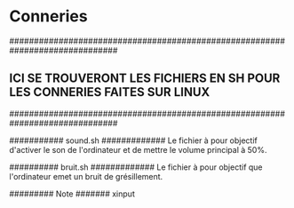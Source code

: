 # Conneries
##############################################################################
## ICI SE TROUVERONT LES FICHIERS EN SH POUR LES CONNERIES FAITES SUR LINUX ##
##############################################################################

########### sound.sh #############
Le fichier à pour objectif d'activer le son de l'ordinateur et de mettre le volume principal à 50%.

########## bruit.sh #############
Le fichier à pour objectif que l'ordinateur emet un bruit de grésillement.

######### Note #######
xinput

